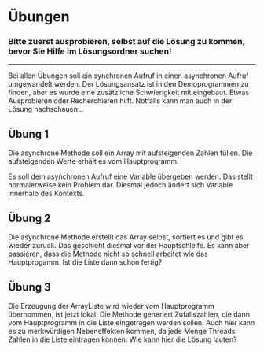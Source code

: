 # Übungen

### Bitte zuerst ausprobieren, selbst auf die Lösung zu kommen, bevor Sie Hilfe im Lösungsordner suchen!

---

Bei allen Übungen soll ein synchronen Aufruf in einen asynchronen Aufruf umgewandelt werden. Der Lösungsansatz ist in den Demoprogrammen zu finden, aber es wurde eine zusätzliche Schwierigkeit mit eingebaut. Etwas Ausprobieren oder Recherchieren hilft. Notfalls kann man auch in der Lösung nachschauen...

## Übung 1

Die asynchrone Methode soll ein Array mit aufsteigenden Zahlen füllen. Die aufsteigenden Werte erhält es vom Hauptprogramm.

Es soll dem asynchronen Aufruf eine Variable übergeben werden. Das stellt normalerweise kein Problem dar. Diesmal jedoch ändert sich Variable innerhalb des Kontexts.

## Übung 2

Die asynchrone Methode erstellt das Array selbst, sortiert es und gibt es wieder zurück.
Das geschieht diesmal vor der Hauptschleife.
Es kann aber passieren, dass die Methode nicht so schnell arbeitet wie das Hauptprogamm.
Ist die Liste dann schon fertig?

## Übung 3

Die Erzeugung der ArrayListe wird wieder vom Hauptprogramm übernommen, ist jetzt lokal. Die Methode generiert Zufallszahlen, die dann vom Hauptprogramm in die Liste eingetragen werden sollen. Auch hier kann es zu merkwürdigen Nebeneffekten kommen, da jede Menge Threads Zahlen in die Liste eintragen können. Wie kann hier die Lösung lauten?

